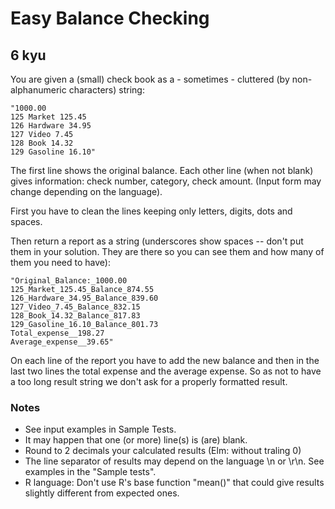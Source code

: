 # Easy Balance Checking
## 6 kyu

You are given a (small) check book as a - sometimes - cluttered (by non-alphanumeric characters) string:
```
"1000.00
125 Market 125.45
126 Hardware 34.95
127 Video 7.45
128 Book 14.32
129 Gasoline 16.10"
```

The first line shows the original balance. Each other line (when not blank) gives information: check number, category, check amount. (Input form may change depending on the language).

First you have to clean the lines keeping only letters, digits, dots and spaces.

Then return a report as a string (underscores show spaces -- don't put them in your solution. They are there so you can see them and how many of them you need to have):
```
"Original_Balance:_1000.00
125_Market_125.45_Balance_874.55
126_Hardware_34.95_Balance_839.60
127_Video_7.45_Balance_832.15
128_Book_14.32_Balance_817.83
129_Gasoline_16.10_Balance_801.73
Total_expense__198.27
Average_expense__39.65"
```

On each line of the report you have to add the new balance and then in the last two lines the total expense and the average expense. So as not to have a too long result string we don't ask for a properly formatted result.

### Notes

- See input examples in Sample Tests.
- It may happen that one (or more) line(s) is (are) blank.
- Round to 2 decimals your calculated results (Elm: without traling 0)
- The line separator of results may depend on the language \n or \r\n. See examples in the "Sample tests".
- R language: Don't use R's base function "mean()" that could give results slightly different from expected ones.

